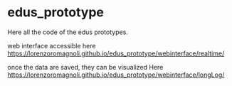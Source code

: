 # edus_prototype

Here all the code of the edus prototypes.

web interface accessible here
https://lorenzoromagnoli.github.io/edus_prototype/webinterface/realtime/

once the data are saved, they can be visualized Here
https://lorenzoromagnoli.github.io/edus_prototype/webinterface/longLog/
